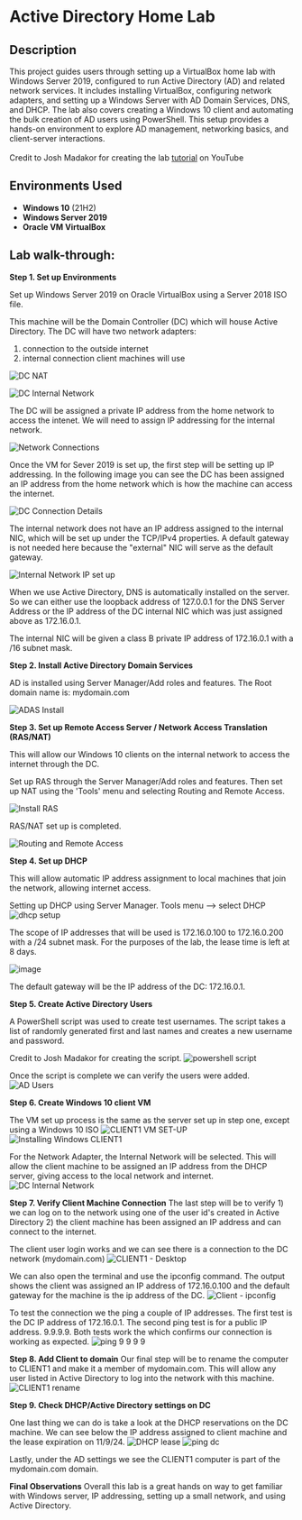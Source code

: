 <h1>Active Directory Home Lab</h1>

<h2>Description</h2>

This project guides users through setting up a VirtualBox home lab with Windows Server 2019, configured to run Active Directory (AD) and related network services. It includes installing VirtualBox, configuring network adapters, and setting up a Windows Server with AD Domain Services, DNS, and DHCP. The lab also covers creating a Windows 10 client and automating the bulk creation of AD users using PowerShell. This setup provides a hands-on environment to explore AD management, networking basics, and client-server interactions.
<br>
<br>
Credit to Josh Madakor for creating the lab [tutorial](https://youtu.be/MHsI8hJmggI?si=2hyOxmObgueOZa8P) on YouTube


<h2>Environments Used </h2>

- <b>Windows 10</b> (21H2)
- <b>Windows Server 2019</b>
- <b>Oracle VM VirtualBox</b>

<h2>Lab walk-through:</h2>

<b>Step 1. Set up Environments</b>

Set up Windows Server 2019 on Oracle VirtualBox using a Server 2018 ISO file.

This machine will be the Domain Controller (DC) which will house Active Directory. The DC will have two network adapters: 

1) connection to the outside internet
2) internal connection client machines will use

![DC NAT](https://github.com/user-attachments/assets/1bb9e65d-4c8f-41d4-9c59-60b61eb36767)

![DC Internal Network](https://github.com/user-attachments/assets/3c2b01d3-daf3-46c7-a9a7-0432e56fb612)

The DC will be assigned a private IP address from the home network to access the intenet. We will need to assign IP addressing for the internal network.

![Network Connections](https://github.com/user-attachments/assets/7c2b7dea-5bed-437b-9ccc-6681235f9996)

Once the VM for Sever 2019 is set up, the first step will be setting up IP addressing. In the following image you can see the DC has been assigned an IP address from the home network which is how the machine can access the internet. 

![DC Connection Details](https://github.com/user-attachments/assets/7bc3aa80-1382-4fcd-a3c6-a792495226e1)

The internal network does not have an IP address assigned to the internal NIC, which will be set up under the TCP/IPv4 properties. A default gateway is not needed here because the "external" NIC will serve as the default gateway.

![Internal Network IP set up](https://github.com/user-attachments/assets/e26b95d3-6b0a-4af1-9eec-68dd5334ba55)

When we use Active Directory, DNS is automatically installed on the server. So we can either use the loopback address of 127.0.0.1 for the DNS Server Address or the IP address of the DC internal NIC which was just assigned above as 172.16.0.1. 

The internal NIC will be given a class B private IP address of 172.16.0.1 with a /16 subnet mask.

<b>Step 2. Install Active Directory Domain Services</b>

AD is installed using Server Manager/Add roles and features. The Root domain name is: mydomain.com

![ADAS Install](https://github.com/user-attachments/assets/0e1abf11-977f-4b03-98b1-4ed9f7206d09)

<b>Step 3. Set up Remote Access Server / Network Access Translation (RAS/NAT)</b>

This will allow our Windows 10 clients on the internal network to access the internet through the DC.

Set up RAS through the Server Manager/Add roles and features. Then set up NAT using the 'Tools' menu and selecting Routing and Remote Access.

![Install RAS](https://github.com/user-attachments/assets/11b0626f-8376-4879-8554-32566f0d0ac6)

RAS/NAT set up is completed.

![Routing and Remote Access](https://github.com/user-attachments/assets/6cd270b1-9d02-4f49-a547-a4e929428f43)

<b>Step 4. Set up DHCP</b>

This will allow automatic IP address assignment to local machines that join the network, allowing internet access.

Setting up DHCP using Server Manager. Tools menu --> select DHCP
![dhcp setup](https://github.com/user-attachments/assets/ae679e25-1c92-4747-a984-7f3ad0c300e6)

The scope of IP addresses that will be used is 172.16.0.100 to 172.16.0.200 with a /24 subnet mask. For the purposes of the lab, the lease time is left at 8 days.  

![image](https://github.com/user-attachments/assets/7fe820f8-aba2-4238-9ca7-6f9fe1527074)

The default gateway will be the IP address of the DC: 172.16.0.1.

<b>Step 5. Create Active Directory Users</b>

A PowerShell script was used to create test usernames. The script takes a list of randomly generated first and last names and creates a new username and password.

Credit to Josh Madakor for creating the script. 
![powershell script](https://github.com/user-attachments/assets/76f9adbc-a373-4fc7-93ef-5b0761f658c6)

Once the script is complete we can verify the users were added.
![AD Users](https://github.com/user-attachments/assets/17050a6f-4bb3-41c3-b248-151268df13d7)

<b>Step 6. Create Windows 10 client VM</b>

The VM set up process is the same as the server set up in step one, except using a Windows 10 ISO
![CLIENT1 VM SET-UP](https://github.com/user-attachments/assets/5d002ff6-ad39-488b-99cd-e581f945ca28)
![Installing Windows CLIENT1](https://github.com/user-attachments/assets/b52bf8cb-6237-4087-b96c-d28104d9cfec)

For the Network Adapter, the Internal Network will be selected. This will allow the client machine to be assigned an IP address from the DHCP server, giving access to the local network and internet. 
![DC Internal Network](https://github.com/user-attachments/assets/61c964f2-5a58-484e-9af8-2133984cc5e4)

<b>Step 7. Verify Client Machine Connection</b>
The last step will be to verify 1) we can log on to the network using one of the user id's created in Active Directory 2) the client machine has been assigned an IP address and can connect to the internet.

The client user login works and we can see there is a connection to the DC network (mydomain.com)
![CLIENT1 - Desktop](https://github.com/user-attachments/assets/a7779868-4792-4860-9415-3a41a1c2245b)

We can also open the terminal and use the ipconfig command. The output shows the client was assigned an IP address of 172.16.0.100 and the default gateway for the machine is the ip address of the DC.
![Client - ipconfig](https://github.com/user-attachments/assets/59785e42-5e32-4e09-9562-0f35b647246c)

To test the connection we the ping a couple of IP addresses. The first test is the DC IP address of 172.16.0.1. The second ping test is for a public IP address. 9.9.9.9. Both tests work the which confirms our connection is working as expected. 
![ping 9 9 9 9](https://github.com/user-attachments/assets/176e7031-e59e-4771-8f73-07e1aabcf119)

<b>Step 8. Add Client to domain</b>
Our final step will be to rename the computer to CLIENT1 and make it a member of mydomain.com. This will allow any user listed in Active Directory to log into the network with this machine.
![CLIENT1 rename](https://github.com/user-attachments/assets/6627a628-68fb-461e-9624-4971326b99f0)

<b>Step 9. Check DHCP/Active Directory settings on DC</b>

One last thing we can do is take a look at the DHCP reservations on the DC machine. We can see below the IP address assigned to client machine and the lease expiration on 11/9/24. 
![DHCP lease](https://github.com/user-attachments/assets/03132156-9bd7-4b5a-8075-e5607abb2af8)
![ping dc](https://github.com/user-attachments/assets/a0c7ca3e-bf2b-45b4-aedb-c7c73e5c9ed0)

Lastly, under the AD settings we see the CLIENT1 computer is part of the mydomain.com domain. 

<b>Final Observations</b>
Overall this lab is a great hands on way to get familiar with Windows server, IP addressing, setting up a small network, and using Active Directory.   

<!--
 ```diff
- text in red
+ text in green
! text in orange
# text in gray
@@ text in purple (and bold)@@
```
--!>

